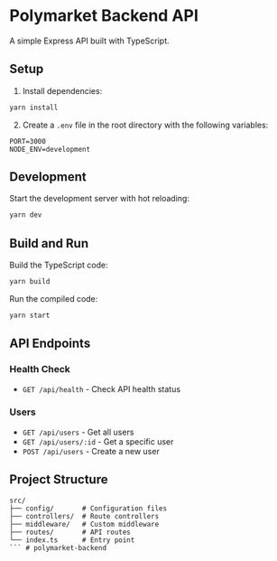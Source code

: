 # Polymarket Backend API

A simple Express API built with TypeScript.

## Setup

1. Install dependencies:
```bash
yarn install
```

2. Create a `.env` file in the root directory with the following variables:
```
PORT=3000
NODE_ENV=development
```

## Development

Start the development server with hot reloading:
```bash
yarn dev
```

## Build and Run

Build the TypeScript code:
```bash
yarn build
```

Run the compiled code:
```bash
yarn start
```

## API Endpoints

### Health Check
- `GET /api/health` - Check API health status

### Users
- `GET /api/users` - Get all users
- `GET /api/users/:id` - Get a specific user
- `POST /api/users` - Create a new user

## Project Structure

```
src/
├── config/       # Configuration files
├── controllers/  # Route controllers
├── middleware/   # Custom middleware
├── routes/       # API routes
└── index.ts      # Entry point
``` # polymarket-backend
